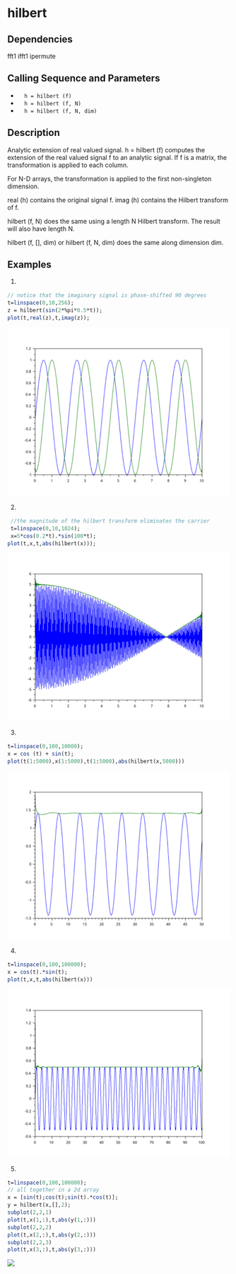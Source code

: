 # hilbert
## Dependencies
fft1 ifft1 ipermute
## Calling Sequence  and  Parameters

- `   h = hilbert (f) `  
- `   h = hilbert (f, N) `
- `   h = hilbert (f, N, dim) `
## Description
Analytic extension of real valued signal.
h = hilbert (f) computes the extension of the real valued signal f to an analytic signal. If f is a matrix, the transformation is applied to each column.

 For N-D arrays, the transformation is applied to the first non-singleton dimension.

real (h) contains the original signal f. imag (h) contains the Hilbert transform of f.

hilbert (f, N) does the same using a length N Hilbert transform. The result will also have length N.

hilbert (f, [], dim) or hilbert (f, N, dim) does the same along dimension dim.
## Examples
1. 
```scilab
// notice that the imaginary signal is phase-shifted 90 degrees
t=linspace(0,10,256);
z = hilbert(sin(2*%pi*0.5*t));
plot(t,real(z),t,imag(z));

```

<img src="hilbert_case1.svg"/>

2.
```scilab
 //the magnitude of the hilbert transform eliminates the carrier
 t=linspace(0,10,1024);
 x=5*cos(0.2*t).*sin(100*t);
plot(t,x,t,abs(hilbert(x)));
```
<img src="hilbert_case2.svg"/>

3.
```scilab
t=linspace(0,100,10000);
x = cos (t) + sin(t);
plot(t(1:5000),x(1:5000),t(1:5000),abs(hilbert(x,5000)))

```
<img src="hilbert_case3.svg"/>

4.
```scilab
t=linspace(0,100,100000);
x = cos(t).*sin(t);
plot(t,x,t,abs(hilbert(x)))
```
<img src="hilbert_case4.svg"/>

5.
```Scilab
t=linspace(0,100,100000);
// all together in a 2d array
x = [sin(t);cos(t);sin(t).*cos(t)];
y = hilbert(x,[],2);
subplot(2,2,1)
plot(t,x(1,:),t,abs(y(1,:)))
subplot(2,2,2)
plot(t,x(2,:),t,abs(y(2,:)))
subplot(2,2,3)
plot(t,x(3,:),t,abs(y(3,:)))
```
<img src="hilbert_case5.svg"/>
